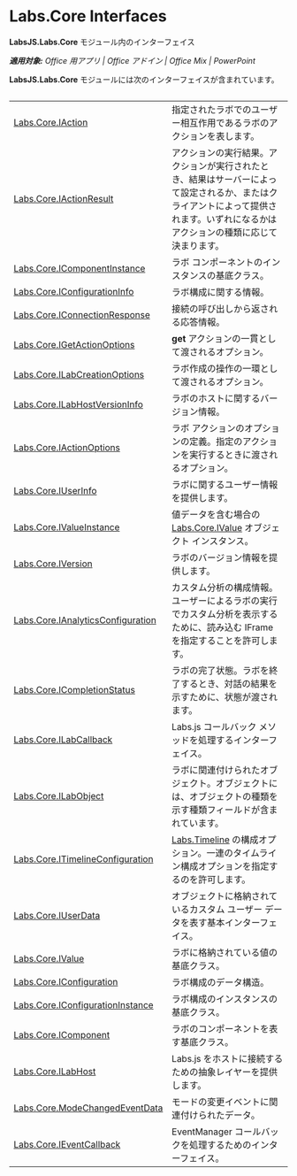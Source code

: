 
# <a name="labs.core-interfaces"></a>Labs.Core Interfaces
**LabsJS.Labs.Core** モジュール内のインターフェイス

 _**適用対象:** Office 用アプリ | Office アドイン | Office Mix | PowerPoint_

**LabsJS.Labs.Core** モジュールには次のインターフェイスが含まれています。

## 


|||
|:-----|:-----|
|[Labs.Core.IAction](../../reference/office-mix/labs.core.iaction.md)|指定されたラボでのユーザー相互作用であるラボのアクションを表します。|
|[Labs.Core.IActionResult](../../reference/office-mix/labs.core.iactionresult.md)|アクションの実行結果。アクションが実行されたとき、結果はサーバーによって設定されるか、またはクライアントによって提供されます。いずれになるかはアクションの種類に応じて決まります。|
|[Labs.Core.IComponentInstance](../../reference/office-mix/labs.core.icomponentinstance.md)|ラボ コンポーネントのインスタンスの基底クラス。|
|[Labs.Core.IConfigurationInfo](../../reference/office-mix/labs.core.iconfigurationinfo.md)|ラボ構成に関する情報。|
|[Labs.Core.IConnectionResponse](../../reference/office-mix/labs.core.iconnectionresponse.md)|接続の呼び出しから返される応答情報。|
|[Labs.Core.IGetActionOptions](../../reference/office-mix/labs.core.igetactionoptions.md)|**get** アクションの一貫として渡されるオプション。|
|[Labs.Core.ILabCreationOptions](../../reference/office-mix/labs.core.ilabcreationoptions.md)|ラボ作成の操作の一環として渡されるオプション。|
|[Labs.Core.ILabHostVersionInfo](../../reference/office-mix/labs.core.ilabhostversioninfo.md)|ラボのホストに関するバージョン情報。|
|[Labs.Core.IActionOptions](../../reference/office-mix/labs.core.iactionoptions.md)|ラボ アクションのオプションの定義。指定のアクションを実行するときに渡されるオプション。|
|[Labs.Core.IUserInfo](../../reference/office-mix/labs.core.iuserinfo.md)|ラボに関するユーザー情報を提供します。|
|[Labs.Core.IValueInstance](../../reference/office-mix/labs.core.ivalueinstance.md)|値データを含む場合の [Labs.Core.IValue](../../reference/office-mix/labs.core.ivalue.md) オブジェクト インスタンス。|
|[Labs.Core.IVersion](../../reference/office-mix/labs.core.iversion.md)|ラボのバージョン情報を提供します。|
|[Labs.Core.IAnalyticsConfiguration](../../reference/office-mix/labs.core.ianalyticsconfiguration.md)|カスタム分析の構成情報。ユーザーによるラボの実行でカスタム分析を表示するために、読み込む IFrame を指定することを許可します。|
|[Labs.Core.ICompletionStatus](../../reference/office-mix/labs.core.icompletionstatus.md)|ラボの完了状態。ラボを終了するとき、対話の結果を示すために、状態が渡されます。|
|[Labs.Core.ILabCallback](../../reference/office-mix/labs.core.ilabcallback.md)|Labs.js コールバック メソッドを処理するインターフェイス。|
|[Labs.Core.ILabObject](../../reference/office-mix/labs.core.ilabobject.md)|ラボに関連付けられたオブジェクト。オブジェクトには、オブジェクトの種類を示す種類フィールドが含まれています。|
|[Labs.Core.ITimelineConfiguration](../../reference/office-mix/labs.core.itimelineconfiguration.md)|[Labs.Timeline](../../reference/office-mix/labs.timeline.md) の構成オプション。一連のタイムライン構成オプションを指定するのを許可します。|
|[Labs.Core.IUserData](../../reference/office-mix/labs.core.iuserdata.md)|オブジェクトに格納されているカスタム ユーザー データを表す基本インターフェイス。|
|[Labs.Core.IValue](../../reference/office-mix/labs.core.ivalue.md)|ラボに格納されている値の基底クラス。|
|[Labs.Core.IConfiguration](../../reference/office-mix/labs.core.iconfiguration.md)|ラボ構成のデータ構造。|
|[Labs.Core.IConfigurationInstance](../../reference/office-mix/labs.core.iconfigurationinstance.md)|ラボ構成のインスタンスの基底クラス。|
|[Labs.Core.IComponent](../../reference/office-mix/labs.core.icomponent.md)|ラボのコンポーネントを表す基底クラス。|
|[Labs.Core.ILabHost](../../reference/office-mix/labs.core.ilabhost.md)|Labs.js をホストに接続するための抽象レイヤーを提供します。|
|[Labs.Core.ModeChangedEventData](../../reference/office-mix/labs.core.modechangedeventdata.md)|モードの変更イベントに関連付けられたデータ。|
|[Labs.Core.IEventCallback](../../reference/office-mix/labs.core.ieventcallback.md)|EventManager コールバックを処理するためのインターフェイス。|
